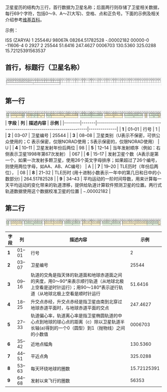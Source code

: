 卫星星历的结构为三行，首行数据为卫星名称；后面两行则存储了卫星相关数据，每行69个字符，包括0～9、A～Z(大写)、空格、点和正负号。下面的示例及相关介绍参考[维基百科](https://en.wikipedia.org/wiki/Two-line_element_set)。

示例：

ISS (ZARYA)
1 25544U 98067A   08264.51782528 -.00002182  00000-0 -11606-4 0  2927
2 25544  51.6416 247.4627 0006703 130.5360 325.0288 15.72125391563537

## 首行，标题行（卫星名称）

![Tle_title](Tle_title.jpg)

## 第一行

![Tle_first_row](Tle_first_row.jpg)
| **字段** | **列** | **描述内容**                                                                | **示例**       |
|--------|-------|-------------------------------------------------------------------------|--------------|
| **1**  | 01–01 | 行号                                                                      | 1            |
| **2**  | 03–07 | 卫星编号                                                                    | 25544        |
| **3**  | 08–08 | 卫星类别（U表示不保密，可供公众使用的；C 表示保密，仅限NORAD使用；S表示保密的，仅限NORAD使用）                  | U            |
| **4**  | 10–11 | 卫星发射年份后两位                                                               | 98           |
| **5**  | 12–14 | 当年发射顺序（例如：右侧表示卫星1998年第67次发射）                                            | 067          |
| **6**  | 15–17 | 发射卫星个数（A表示是第一个，如果一次发射多颗卫星，使用26个英文字母排序；如果超过了26个编号，则使用两位字母，如AA、AB、AC编号）   | A            |
| **7**  | 19–20 | TLE历时（年份后两位），                                                           | 08           |
| **8**  | 21–32 | TLE历时 (用十进制小数表示一年中的第几日和日中的小数部分)                                         | 264.51782528 |
| **9**  | 34–43 | 平均运动的一阶时间导数，用来计算每一天平均运动的变化带来的轨道漂移，提供给轨道计算软件预测卫星的位置。两行式轨道数据使用这个数据校准卫星的位置 | −.00002182   |

## 第二行

![Tle_second_row](Tle_second_row.jpg)

| **字段** | **列** | **描述内容**                                                                             | **示例**      |
|--------|-------|--------------------------------------------------------------------------------------|-------------|
| **1**  | 01–01 | 行号                                                                                   | 2           |
| **2**  | 03–07 | 卫星编号                                                                                 | 25544       |
| **3**  | 09–16 | 轨道的交角是指天体的轨道面和地球赤道面之间的夹度，用0～90°来表示顺行轨道（从地球北极上空看是逆时针运行）；用90～180°表示逆行轨道（从地球北极上空看是顺时针运行 | 51.6416     |
| **4**  | 18–25 | 升交点赤经，升交点赤经是指卫星由南到北穿过地球赤道平面时，与地球赤道平面的交点                                              | 247.4627    |
| **5**  | 27–33 | 轨道偏心率，轨道离心率是指卫星椭圆轨道的中心点到地球的球心点的距离（c）除以卫星轨道半长轴(a)得到的一个0（圆型）到1（抛物线）之间的小数值              | 0006703     |
| **6**  | 35–42 | 近地点幅角                                                                                | 130.5360    |
| **7**  | 44–51 | 平近点角                                                                                 | 325.0288    |
| **8**  | 53–63 | 每天环绕地球的圈数                                                                            | 15.72125391 |
| **9**  | 64–68 | 发射以来飞行的圈数                                                                            | 56353       |

